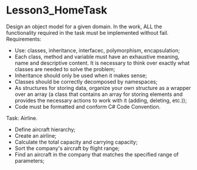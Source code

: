 # Lesson3_HomeTask

Design an object model for a given domain. In the work, ALL the functionality required in the task must be implemented without fail. 
Requirements:
- Use: classes, inheritance, interfacec, polymorphism, encapsulation;
- Each class, method and variable must have an exhaustive meaning, name and descriptive content. It is necessary to think over exactly what classes are needed to solve the   problem;
- Inheritance should only be used when it makes sense;
- Classes should be correctly decomposed by namespaces;
- As structures for storing data, organize your own structure as a wrapper over an array
  (a class that contains an array for storing elements and provides the necessary actions to work with it (adding, deleting, etc.));
- Code must be formatted and conform C# Code Convention.

Task:
Airline.
- Define aircraft hierarchy;
- Create an airline;
- Calculate the total capacity and carrying capacity;
- Sort the company's aircraft by flight range;
- Find an aircraft in the company that matches the specified range of parameters;
